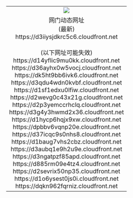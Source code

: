 ﻿<table>
  <tr></tr>
  <tr><td colspan=2 align=center><img src="https://d3iiysjdkrc5c6.cloudfront.net/Up/oGate.jpg" /></td></tr>
  <tr><td colspan=2 align=center>网门动态网址<br/>(最新)
<br>https://d3iiysjdkrc5c6.cloudfront.net
<br/><br/>(以下网址可能失效)
<br>https://d14yflic9mu0kk.cloudfront.net
<br>https://d36ayhx0w5vocj.cloudfront.net
<br>https://dk5ht9bb6ivk6.cloudfront.net
<br>https://d3qdu4wdn0kvbf.cloudfront.net
<br>https://d1sf1edxu0lfiw.cloudfront.net
<br>https://d2wevg0c43x21g.cloudfront.net
<br>https://d2p3yemccrhclq.cloudfront.net
<br>https://d3g4y3hwmd2x36.cloudfront.net
<br>https://d1hycp6hqjx9xw.cloudfront.net
<br>https://dpbbv6vqnp20e.cloudfront.net
<br>https://d37icqc9s0nhs8.cloudfront.net
<br>https://d1baug7vhs2cbz.cloudfront.net
<br>https://d3aubq1e9h2u9e.cloudfront.net
<br>https://d3ngatpzf85apd.cloudfront.net
<br>https://d885rm09e4tz4.cloudfront.net
<br>https://d2sevrix50np35.cloudfront.net
<br>https://d1o6ysest0js0i.cloudfront.net
<br>https://dqkn962fqrniz.cloudfront.net
    </td>
  </tr>
</table>
